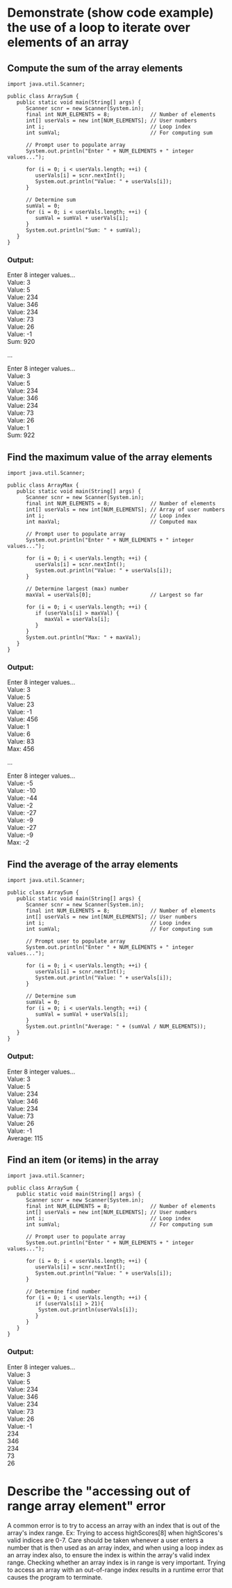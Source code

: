 # Demonstrate (show code example) the use of a loop to iterate over elements of an array

## Compute the sum of the array elements
```
import java.util.Scanner;

public class ArraySum {
   public static void main(String[] args) {
      Scanner scnr = new Scanner(System.in);
      final int NUM_ELEMENTS = 8;             // Number of elements
      int[] userVals = new int[NUM_ELEMENTS]; // User numbers
      int i;                                  // Loop index
      int sumVal;                             // For computing sum

      // Prompt user to populate array
      System.out.println("Enter " + NUM_ELEMENTS + " integer values...");
      
      for (i = 0; i < userVals.length; ++i) {
         userVals[i] = scnr.nextInt();
         System.out.println("Value: " + userVals[i]);
      }

      // Determine sum
      sumVal = 0;
      for (i = 0; i < userVals.length; ++i) {
         sumVal = sumVal + userVals[i];
      }
      System.out.println("Sum: " + sumVal);
   }
}
```
### Output:

Enter 8 integer values...  
Value: 3  
Value: 5  
Value: 234  
Value: 346  
Value: 234  
Value: 73  
Value: 26  
Value: -1  
Sum: 920  

...  

Enter 8 integer values...  
Value: 3  
Value: 5  
Value: 234  
Value: 346  
Value: 234  
Value: 73  
Value: 26  
Value: 1  
Sum: 922  

## Find the maximum value of the array elements
```
import java.util.Scanner;

public class ArrayMax {
   public static void main(String[] args) {
      Scanner scnr = new Scanner(System.in);
      final int NUM_ELEMENTS = 8;             // Number of elements
      int[] userVals = new int[NUM_ELEMENTS]; // Array of user numbers
      int i;                                  // Loop index
      int maxVal;                             // Computed max

      // Prompt user to populate array
      System.out.println("Enter " + NUM_ELEMENTS + " integer values...");
      
      for (i = 0; i < userVals.length; ++i) {
         userVals[i] = scnr.nextInt();
         System.out.println("Value: " + userVals[i]);
      }

      // Determine largest (max) number
      maxVal = userVals[0];                   // Largest so far
      
      for (i = 0; i < userVals.length; ++i) {
         if (userVals[i] > maxVal) {
            maxVal = userVals[i];
         }
      }
      System.out.println("Max: " + maxVal);
   }
}
```
### Output:
Enter 8 integer values...  
Value: 3  
Value: 5  
Value: 23  
Value: -1  
Value: 456  
Value: 1  
Value: 6  
Value: 83  
Max: 456  

...

Enter 8 integer values...  
Value: -5  
Value: -10  
Value: -44  
Value: -2  
Value: -27  
Value: -9  
Value: -27  
Value: -9  
Max: -2  
## Find the average of the array elements
```
import java.util.Scanner;

public class ArraySum {
   public static void main(String[] args) {
      Scanner scnr = new Scanner(System.in);
      final int NUM_ELEMENTS = 8;             // Number of elements
      int[] userVals = new int[NUM_ELEMENTS]; // User numbers
      int i;                                  // Loop index
      int sumVal;                             // For computing sum

      // Prompt user to populate array
      System.out.println("Enter " + NUM_ELEMENTS + " integer values...");
      
      for (i = 0; i < userVals.length; ++i) {
         userVals[i] = scnr.nextInt();
         System.out.println("Value: " + userVals[i]);
      }

      // Determine sum
      sumVal = 0;
      for (i = 0; i < userVals.length; ++i) {
         sumVal = sumVal + userVals[i];
      }
      System.out.println("Average: " + (sumVal / NUM_ELEMENTS));
   }
}
```
### Output:
Enter 8 integer values...  
Value: 3  
Value: 5  
Value: 234  
Value: 346  
Value: 234  
Value: 73  
Value: 26  
Value: -1  
Average: 115  
## Find an item (or items) in the array
```
import java.util.Scanner;

public class ArraySum {
   public static void main(String[] args) {
      Scanner scnr = new Scanner(System.in);
      final int NUM_ELEMENTS = 8;             // Number of elements
      int[] userVals = new int[NUM_ELEMENTS]; // User numbers
      int i;                                  // Loop index
      int sumVal;                             // For computing sum

      // Prompt user to populate array
      System.out.println("Enter " + NUM_ELEMENTS + " integer values...");
      
      for (i = 0; i < userVals.length; ++i) {
         userVals[i] = scnr.nextInt();
         System.out.println("Value: " + userVals[i]);
      }

      // Determine find number
      for (i = 0; i < userVals.length; ++i) {
         if (userVals[i] > 21){
          System.out.println(userVals[i]);
         }
      }
   }
}
```
### Output:
Enter 8 integer values...  
Value: 3  
Value: 5  
Value: 234  
Value: 346  
Value: 234  
Value: 73  
Value: 26  
Value: -1  
234  
346  
234  
73  
26  


# Describe the "accessing out of range array element" error
A common error is to try to access an array with an index that is out of the array's index range.
Ex: Trying to access highScores[8] when highScores's valid indices are 0-7.
Care should be taken whenever a user enters a number that is then used as an array index, and when using a loop index as an array index also, to ensure the index is within the array's valid index range.
Checking whether an array index is in range is very important.
Trying to access an array with an out-of-range index results in a runtime error that causes the program to terminate.
